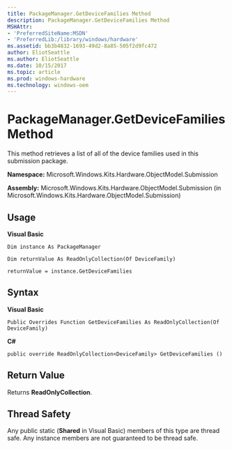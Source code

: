 ```yaml
---
title: PackageManager.GetDeviceFamilies Method
description: PackageManager.GetDeviceFamilies Method
MSHAttr:
- 'PreferredSiteName:MSDN'
- 'PreferredLib:/library/windows/hardware'
ms.assetid: bb3b4832-1693-49d2-8a85-505f2d9fc472
author: EliotSeattle
ms.author: EliotSeattle
ms.date: 10/15/2017
ms.topic: article
ms.prod: windows-hardware
ms.technology: windows-oem
---
```


# PackageManager.GetDeviceFamilies Method


This method retrieves a list of all of the device families used in this submission package.

**Namespace:** Microsoft.Windows.Kits.Hardware.ObjectModel.Submission

**Assembly:** Microsoft.Windows.Kits.Hardware.ObjectModel.Submission (in Microsoft.Windows.Kits.Hardware.ObjectModel.Submission)

## <span id="Usage"></span><span id="usage"></span><span id="USAGE"></span>Usage


**Visual Basic**

`Dim instance As PackageManager`

`Dim returnValue As ReadOnlyCollection(Of DeviceFamily)`

`returnValue = instance.GetDeviceFamilies`

## <span id="Syntax"></span><span id="syntax"></span><span id="SYNTAX"></span>Syntax


**Visual Basic**

`Public Overrides Function GetDeviceFamilies As ReadOnlyCollection(Of DeviceFamily)`

**C#**

`public override ReadOnlyCollection<DeviceFamily> GetDeviceFamilies ()`

## <span id="Return_Value"></span><span id="return_value"></span><span id="RETURN_VALUE"></span>Return Value


Returns **ReadOnlyCollection**.

## <span id="Thread_Safety"></span><span id="thread_safety"></span><span id="THREAD_SAFETY"></span>Thread Safety


Any public static (**Shared** in Visual Basic) members of this type are thread safe. Any instance members are not guaranteed to be thread safe.

 

 






